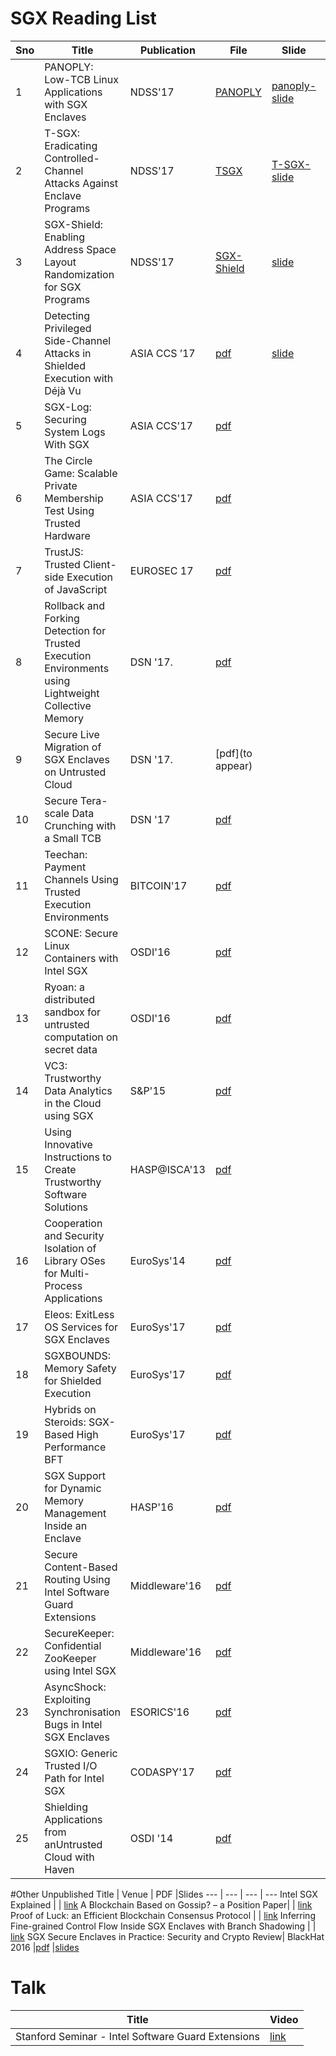 # SGX Reading List
Sno|Title|Publication|File|Slide|Video|Source
--- | --- | --- | --- | --- | --- | ---
1|PANOPLY: Low-TCB Linux Applications with SGX Enclaves | NDSS'17 | [PANOPLY](./pdfs/panoply.pdf)|[panoply-slide](./slides/panoply_ndss17.pptx) |[video](https://www.youtube.com/watch?v=-81dMtdQZbY&list=PLfUWWM-POgQsZ9YCXLaCHIvn_H6-F4esJ&index=26)|[github](https://shwetasshinde24.github.io/Panoply/)
2|T-SGX: Eradicating Controlled-Channel Attacks Against Enclave Programs |NDSS'17|[TSGX](./pdfs/T-SGX.pdf)|[T-SGX-slide](./slides/t-sgx.pdf) |[video](https://youtu.be/DddYWXgsuJU)
3|SGX-Shield: Enabling Address Space Layout Randomization for SGX Programs|NDSS'17 |[SGX-Shield](./pdfs/SGX-shield.pdf)|[slide](https://www.internetsociety.org/sites/default/files/ndss2017-07_1-seo_slides.pdf)|[video](https://youtu.be/Ud8Lq87qfEc) 
4|Detecting Privileged Side-Channel Attacks in Shielded Execution with Déjà Vu |ASIA CCS ’17 |[pdf](./pdfs/ASIACCS.pdf) |[slide]()
5|SGX-Log: Securing System Logs With SGX | ASIA CCS'17 |[pdf](./pdfs/p19-karande.pdf)
6|The Circle Game: Scalable Private Membership Test Using Trusted Hardware |  ASIA CCS'17  |[pdf](./pdfs/1606.01655.pdf)
7|TrustJS: Trusted Client-side Execution of JavaScript| EUROSEC 17|[pdf](./pdfs/eurosec2017-trustjs-preprint.pdf)
8|Rollback and Forking Detection for Trusted Execution Environments using Lightweight Collective Memory|DSN '17.|[pdf](./pdfs/1701.00981.pdf)
9|Secure Live Migration of SGX Enclaves on Untrusted Cloud|DSN '17. |[pdf](to appear)
10|Secure Tera-scale Data Crunching with a Small TCB| DSN '17 |[pdf](./pdfs/DSN17_LAST-GT0.pdf)
11|Teechan: Payment Channels Using Trusted Execution Environments|BITCOIN'17 |[pdf](./pdfs/1612.07766.pdf)
12|SCONE: Secure Linux Containers with Intel SGX | OSDI'16	|[pdf](./pdfs/osdi16-arnautov.pdf)
13|Ryoan: a distributed sandbox for untrusted computation on secret data|OSDI'16|[pdf](./pdfs/osdi16-hunt.pdf)
14|VC3: Trustworthy Data Analytics in the Cloud using SGX |S&P'15|[pdf](./pdfs/6949a038.pdf)
15|Using Innovative Instructions to Create Trustworthy Software Solutions |HASP@ISCA'13 |[pdf](./pdfs/sgx.pdf)
16|Cooperation and Security Isolation of Library OSes for Multi-Process Applications | EuroSys'14 |[pdf](./pdfs/tsai14graphene.pdf)
17|Eleos: ExitLess OS Services for SGX Enclaves|EuroSys'17|[pdf](.pdfs/cr-eurosys17sgx.pdf)
18|SGXBOUNDS: Memory Safety for Shielded Execution | EuroSys'17|[pdf](./pdfs/p205-Kuvaiskii.pdf)
19|Hybrids on Steroids: SGX-Based High Performance BFT  | EuroSys'17| [pdf](./pdfs/p222-Behl.pdf)
20|SGX Support for Dynamic Memory Management Inside an Enclave |HASP'16 | [pdf](./pdfs/HASP16-17)
21|Secure Content-Based Routing Using Intel Software Guard Extensions|Middleware'16|[pdf](./pdfs/1701.04612.pdf)
22|SecureKeeper: Confidential ZooKeeper using Intel SGX|Middleware'16|[pdf](./pdfs/2016-middleware-brenner-securekeeper.pdf)
23|AsyncShock: Exploiting Synchronisation Bugs in Intel SGX Enclaves| 	ESORICS'16 |[pdf](./pdfs/esorics2016.pdf)
24|SGXIO: Generic Trusted I/O Path for Intel SGX |CODASPY'17 |[pdf](./pdfs/sgx-io.pdf)
25|Shielding Applications from anUntrusted Cloud with Haven |OSDI '14 | [pdf](./pdfs/haven.pdf)


#Other Unpublished
Title | Venue | PDF |Slides
--- | --- | --- | ---
Intel SGX Explained | | [link](https://eprint.iacr.org/2016/086.pdf)
A Blockchain Based on Gossip? – a Position Paper| | [link](https://www.zurich.ibm.com/dccl/papers/renesse_dccl.pdf)
Proof of Luck: an Efficient Blockchain Consensus Protocol | | [link](https://arxiv.org/pdf/1703.05435.pdf)
Inferring Fine-grained Control Flow Inside SGX Enclaves with Branch Shadowing | | [link](https://arxiv.org/pdf/1611.06952.pdf)
SGX Secure Enclaves in Practice: Security and Crypto Review| BlackHat 2016 |[pdf](./pdfs/black-hat-sgx.pdf) |[slides](./slides/sgx-blackhat-slides.pdf)



# Talk

Title | Video
--- | --- 
Stanford Seminar - Intel Software Guard Extensions |[link](https://www.youtube.com/watch?v=mPT_vJrlHlg)








